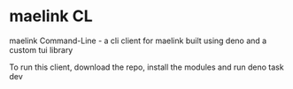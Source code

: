 # maelink CL

maelink Command-Line - a cli client for maelink built using deno and a custom tui library

To run this client, download the repo, install the modules and run deno task dev